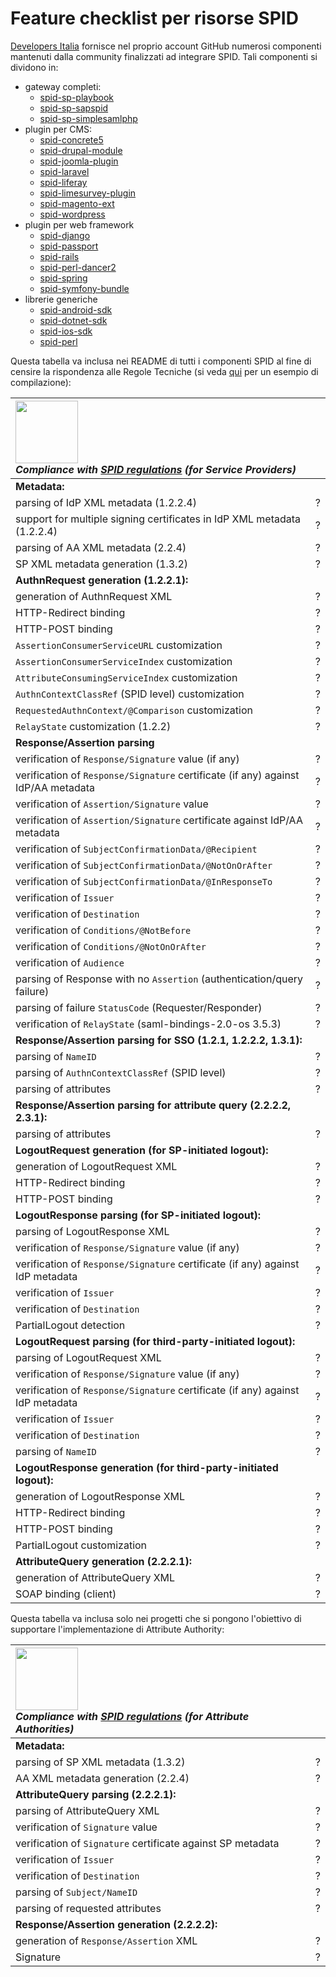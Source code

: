 # Feature checklist per risorse SPID

[Developers Italia](https://developers.italia.it/) fornisce nel proprio account GitHub numerosi componenti mantenuti dalla community finalizzati ad integrare SPID.
Tali componenti si dividono in:

* gateway completi:
    * [spid-sp-playbook](https://github.com/italia/spid-sp-playbook)
    * [spid-sp-sapspid](https://github.com/italia/spid-sp-sapspid)
    * [spid-sp-simplesamlphp](https://github.com/italia/spid-sp-simplesamlphp)
* plugin per CMS:
    * [spid-concrete5](https://github.com/italia/spid-concrete5)
    * [spid-drupal-module](https://github.com/italia/spid-drupal-module)
    * [spid-joomla-plugin](https://github.com/italia/spid-joomla-plugin)
    * [spid-laravel](https://github.com/italia/spid-laravel)
    * [spid-liferay](https://github.com/italia/spid-liferay)
    * [spid-limesurvey-plugin](https://github.com/italia/spid-limesurvey-plugin)
    * [spid-magento-ext](https://github.com/italia/spid-magento-ext)
    * [spid-wordpress](https://github.com/italia/spid-wordpress)
* plugin per web framework
    * [spid-django](https://github.com/italia/spid-django)
    * [spid-passport](https://github.com/italia/spid-passport)
    * [spid-rails](https://github.com/italia/spid-rails)
    * [spid-perl-dancer2](https://github.com/italia/spid-perl-dancer2)
    * [spid-spring](https://github.com/italia/spid-spring)
    * [spid-symfony-bundle](https://github.com/italia/spid-symfony-bundle)
* librerie generiche
    * [spid-android-sdk](https://github.com/italia/spid-android-sdk)
    * [spid-dotnet-sdk](https://github.com/italia/spid-dotnet-sdk)
    * [spid-ios-sdk](https://github.com/italia/spid-ios-sdk)
    * [spid-perl](https://github.com/italia/spid-perl)

Questa tabella va inclusa nei README di tutti i componenti SPID al fine di censire la rispondenza alle Regole Tecniche (si veda [qui](https://github.com/italia/spid-perl) per un esempio di compilazione):

|<img src="https://github.com/italia/spid-graphics/blob/master/spid-logos/spid-logo-c-lb.png?raw=true" width="100" /><br />_Compliance with [SPID regulations](http://www.agid.gov.it/sites/default/files/circolari/spid-regole_tecniche_v1.pdf) (for Service Providers)_||
|:---|:---|
|**Metadata:**||
|parsing of IdP XML metadata (1.2.2.4)|?|
|support for multiple signing certificates in IdP XML metadata (1.2.2.4)|?|
|parsing of AA XML metadata (2.2.4)|?|
|SP XML metadata generation (1.3.2)|?|
|**AuthnRequest generation (1.2.2.1):**||
|generation of AuthnRequest XML|?|
|HTTP-Redirect binding|?|
|HTTP-POST binding|?|
|`AssertionConsumerServiceURL` customization|?|
|`AssertionConsumerServiceIndex` customization|?|
|`AttributeConsumingServiceIndex` customization|?|
|`AuthnContextClassRef` (SPID level) customization|?|
|`RequestedAuthnContext/@Comparison` customization|?|
|`RelayState` customization (1.2.2)|?|
|**Response/Assertion parsing**||
|verification of `Response/Signature` value (if any)|?|
|verification of `Response/Signature` certificate (if any) against IdP/AA metadata|?|
|verification of `Assertion/Signature` value|?|
|verification of `Assertion/Signature` certificate against IdP/AA metadata|?|
|verification of `SubjectConfirmationData/@Recipient`|?|
|verification of `SubjectConfirmationData/@NotOnOrAfter`|?|
|verification of `SubjectConfirmationData/@InResponseTo`|?|
|verification of `Issuer`|?|
|verification of `Destination`|?|
|verification of `Conditions/@NotBefore`|?|
|verification of `Conditions/@NotOnOrAfter`|?|
|verification of `Audience`|?|
|parsing of Response with no `Assertion` (authentication/query failure)|?|
|parsing of failure `StatusCode` (Requester/Responder)|?|
|verification of `RelayState` (saml-bindings-2.0-os 3.5.3)|?|
|**Response/Assertion parsing for SSO (1.2.1, 1.2.2.2, 1.3.1):**||
|parsing of `NameID`|?|
|parsing of `AuthnContextClassRef` (SPID level)|?|
|parsing of attributes|?|
|**Response/Assertion parsing for attribute query (2.2.2.2, 2.3.1):**||
|parsing of attributes|?|
|**LogoutRequest generation (for SP-initiated logout):**||
|generation of LogoutRequest XML|?|
|HTTP-Redirect binding|?|
|HTTP-POST binding|?|
|**LogoutResponse parsing (for SP-initiated logout):**||
|parsing of LogoutResponse XML|?|
|verification of `Response/Signature` value (if any)|?|
|verification of `Response/Signature` certificate (if any) against IdP metadata|?|
|verification of `Issuer`|?|
|verification of `Destination`|?|
|PartialLogout detection|?|
|**LogoutRequest parsing (for third-party-initiated logout):**||
|parsing of LogoutRequest XML|?|
|verification of `Response/Signature` value (if any)|?|
|verification of `Response/Signature` certificate (if any) against IdP metadata|?|
|verification of `Issuer`|?|
|verification of `Destination`|?|
|parsing of `NameID`|?|
|**LogoutResponse generation (for third-party-initiated logout):**||
|generation of LogoutResponse XML|?|
|HTTP-Redirect binding|?|
|HTTP-POST binding|?|
|PartialLogout customization|?|
|**AttributeQuery generation (2.2.2.1):**||
|generation of AttributeQuery XML|?|
|SOAP binding (client)|?|

Questa tabella va inclusa solo nei progetti che si pongono l'obiettivo di supportare l'implementazione di Attribute Authority:

|<img src="https://github.com/italia/spid-graphics/blob/master/spid-logos/spid-logo-c-lb.png?raw=true" width="100" /><br />_Compliance with [SPID regulations](http://www.agid.gov.it/sites/default/files/circolari/spid-regole_tecniche_v1.pdf) (for Attribute Authorities)_| |
|:---|:---|
|**Metadata:**||
|parsing of SP XML metadata (1.3.2)|?|
|AA XML metadata generation (2.2.4)|?|
|**AttributeQuery parsing (2.2.2.1):**||
|parsing of AttributeQuery XML|?|
|verification of `Signature` value|?|
|verification of `Signature` certificate against SP metadata|?|
|verification of `Issuer`|?|
|verification of `Destination`|?|
|parsing of `Subject/NameID`|?|
|parsing of requested attributes|?|
|**Response/Assertion generation (2.2.2.2):**||
|generation of `Response/Assertion` XML|?|
|Signature|?|
